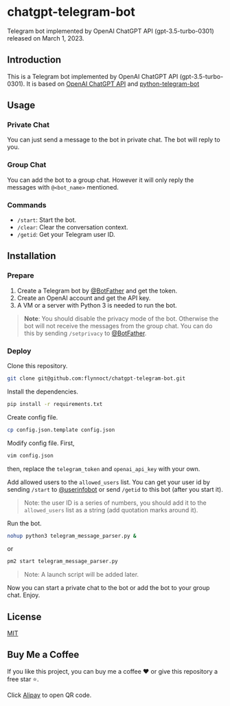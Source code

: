 # chatgpt-telegram-bot

Telegram bot implemented by OpenAI ChatGPT API (gpt-3.5-turbo-0301) released on March 1, 2023.

## Introduction

This is a Telegram bot implemented by OpenAI ChatGPT API (gpt-3.5-turbo-0301). It is based on [OpenAI ChatGPT API](https://platform.openai.com/docs/guides/chat) and [python-telegram-bot](https://python-telegram-bot.org)

## Usage

### Private Chat

You can just send a message to the bot in private chat. The bot will reply to you.

### Group Chat

You can add the bot to a group chat. However it will only reply the messages with `@<bot_name>` mentioned.

### Commands

- `/start`: Start the bot.
- `/clear`: Clear the conversation context.
- `/getid`: Get your Telegram user ID.

## Installation

### Prepare

1. Create a Telegram bot by [@BotFather](https://t.me/BotFather) and get the token.
2. Create an OpenAI account and get the API key.
3. A VM or a server with Python 3 is needed to run the bot.

> **Note**: You should disable the privacy mode of the bot. Otherwise the bot will not receive the messages from the group chat. You can do this by sending `/setprivacy` to [@BotFather](https://t.me/BotFather).

### Deploy

Clone this repository.

```bash
git clone git@github.com:flynnoct/chatgpt-telegram-bot.git
```

Install the dependencies.

```bash
pip install -r requirements.txt
```

Create config file.

```bash
cp config.json.template config.json
```

Modify config file. First,

```bash
vim config.json
```

then, replace the `telegram_token` and `openai_api_key` with your own.

Add allowed users to the `allowed_users` list. You can get your user id by sending `/start` to [@userinfobot](https://t.me/userinfobot) or send `/getid` to this bot (after you start it).

> Note: the user ID is a series of numbers, you should add it to the `allowed_users` list as a string (add quotation marks around it).

Run the bot.

```bash
nohup python3 telegram_message_parser.py &
```
or
```bash
pm2 start telegram_message_parser.py
```
> Note: A launch script will be added later.

Now you can start a private chat to the bot or add the bot to your group chat. Enjoy.

## License

[MIT](LICENSE.md)

## Buy Me a Coffee

If you like this project, you can buy me a coffee ❤️ or give this repository a free star ⭐️.

Click [Alipay](donate_code/alipay.jpg) to open QR code.